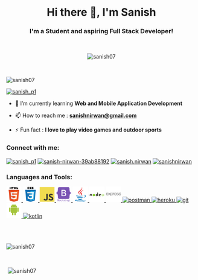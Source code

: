 <h1 align="center">Hi there 👋, I'm Sanish</h1>
<h3 align="center">I'm a Student and aspiring Full Stack Developer!</h3>
<br>
<p align="center"><img align="center" src="https://github-readme-quotes.herokuapp.com/quote?theme=blue-green&animation=default&layout=default&font=default&quoteCategory=motivational" alt="sanish07" /></p>
<br>
<p align="left"> <img src="https://komarev.com/ghpvc/?username=sanish07&label=Profile%20views&color=0e75b6&style=flat" alt="sanish07" /> </p>

<p align="left"> <a href="https://twitter.com/sanish_p1" target="blank"><img src="https://img.shields.io/twitter/follow/sanish_p1?logo=twitter&style=for-the-badge" alt="sanish_p1" /></a> </p>

- 🌱 I’m currently learning **Web and Mobile Application Development**

- 📫 How to reach me : **sanishnirwan@gmail.com**

- ⚡ Fun fact : **I love to play video games and outdoor sports**

<h3 align="left">Connect with me:</h3>
<p align="left">
<a href="https://twitter.com/sanish_p1" target="blank"><img align="center" src="https://raw.githubusercontent.com/rahuldkjain/github-profile-readme-generator/master/src/images/icons/Social/twitter.svg" alt="sanish_p1" height="30" width="40" /></a>
<a href="https://linkedin.com/in/sanish-nirwan-39ab88192" target="blank"><img align="center" src="https://raw.githubusercontent.com/rahuldkjain/github-profile-readme-generator/master/src/images/icons/Social/linked-in-alt.svg" alt="sanish-nirwan-39ab88192" height="30" width="40" /></a>
<a href="https://fb.com/sanish.nirwan" target="blank"><img align="center" src="https://raw.githubusercontent.com/rahuldkjain/github-profile-readme-generator/master/src/images/icons/Social/facebook.svg" alt="sanish.nirwan" height="30" width="40" /></a>
<a href="https://www.hackerrank.com/sanishnirwan" target="blank"><img align="center" src="https://raw.githubusercontent.com/rahuldkjain/github-profile-readme-generator/master/src/images/icons/Social/hackerrank.svg" alt="sanishnirwan" height="30" width="40" /></a>
</p>

<h3 align="left">Languages and Tools:</h3>
<p align="left"> 
  <a href="https://www.w3.org/html/" target="_blank" rel="noreferrer"> <img src="https://raw.githubusercontent.com/devicons/devicon/master/icons/html5/html5-original-wordmark.svg" alt="html5" width="40" height="40"/> </a> 
  <a href="https://www.w3schools.com/css/" target="_blank" rel="noreferrer"> <img src="https://raw.githubusercontent.com/devicons/devicon/master/icons/css3/css3-original-wordmark.svg" alt="css3" width="40" height="40"/> </a> 
  <a href="https://developer.mozilla.org/en-US/docs/Web/JavaScript" target="_blank" rel="noreferrer"> <img src="https://raw.githubusercontent.com/devicons/devicon/master/icons/javascript/javascript-original.svg" alt="javascript" width="40" height="40"/> </a> 
  <a href="https://getbootstrap.com" target="_blank" rel="noreferrer"> <img src="https://raw.githubusercontent.com/devicons/devicon/master/icons/bootstrap/bootstrap-plain-wordmark.svg" alt="bootstrap" width="40" height="40"/> </a> 
  <a href="https://www.java.com" target="_blank" rel="noreferrer"> <img src="https://raw.githubusercontent.com/devicons/devicon/master/icons/java/java-original.svg" alt="java" width="40" height="40"/> </a> 
  <a href="https://nodejs.org" target="_blank" rel="noreferrer"> <img src="https://raw.githubusercontent.com/devicons/devicon/master/icons/nodejs/nodejs-original-wordmark.svg" alt="nodejs" width="40" height="40"/> </a>
  <a href="https://expressjs.com" target="_blank" rel="noreferrer"> <img src="https://raw.githubusercontent.com/devicons/devicon/master/icons/express/express-original-wordmark.svg" alt="express" width="40" height="40"/> </a> 
  <a href="https://postman.com" target="_blank" rel="noreferrer"> <img src="https://www.vectorlogo.zone/logos/getpostman/getpostman-icon.svg" alt="postman" width="40" height="40"/> </a>
  <a href="https://heroku.com" target="_blank" rel="noreferrer"> <img src="https://www.vectorlogo.zone/logos/heroku/heroku-icon.svg" alt="heroku" width="40" height="40"/> </a> 
  <a href="https://git-scm.com/" target="_blank" rel="noreferrer"> <img src="https://www.vectorlogo.zone/logos/git-scm/git-scm-icon.svg" alt="git" width="40" height="40"/> </a>
  <a href="https://developer.android.com" target="_blank" rel="noreferrer"> <img src="https://raw.githubusercontent.com/devicons/devicon/master/icons/android/android-original-wordmark.svg" alt="android" width="40" height="40"/> </a> 
  <a href="https://kotlinlang.org" target="_blank" rel="noreferrer"> <img src="https://www.vectorlogo.zone/logos/kotlinlang/kotlinlang-icon.svg" alt="kotlin" width="40" height="40"/> </a> 
   </p>

<br><br>
<p><img align="center" src="https://github-readme-stats.vercel.app/api/top-langs?username=sanish07&show_icons=true&locale=en&layout=compact&theme=radical" alt="sanish07" /></p>
<br>
<p>&nbsp;<img align="center" src="https://github-readme-stats.vercel.app/api?username=sanish07&show_icons=true&locale=en&theme=radical" alt="sanish07" /></p>

<!--
**Sanish07/Sanish07** is a ✨ _special_ ✨ repository because its `README.md` (this file) appears on your GitHub profile.

Here are some ideas to get you started:

- 🔭 I’m currently working on ...
- 🌱 I’m currently learning ...
- 👯 I’m looking to collaborate on ...
- 🤔 I’m looking for help with ...
- 💬 Ask me about ...
- 📫 How to reach me: ...
- 😄 Pronouns: ...
- ⚡ Fun fact: ...
-->
